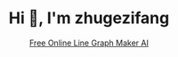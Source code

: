 <h1 align="center">Hi 👋, I'm zhugezifang</h1>

<p align="center"> <a href="https://graph-maker.online" target="blank">Free Online Line Graph Maker AI</a>



